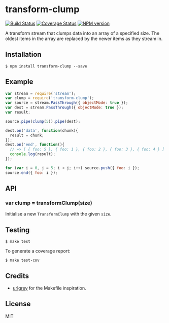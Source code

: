 # transform-clump

[![Build Status](https://travis-ci.org/tanem/transform-clump.png?branch=master)](https://travis-ci.org/tanem/transform-clump)
[![Coverage Status](https://coveralls.io/repos/tanem/transform-clump/badge.png)](https://coveralls.io/r/tanem/transform-clump)
[![NPM version](https://badge.fury.io/js/transform-clump.svg)](http://badge.fury.io/js/transform-clump)

A transform stream that clumps data into an array of a specified size. The oldest items in the array are replaced by the newer items as they stream in.

## Installation

```
$ npm install transform-clump --save
```

## Example

```js
var stream = require('stream');
var clump = require('transform-clump');
var source = stream.PassThrough({ objectMode: true });
var dest = stream.PassThrough({ objectMode: true });
var result;

source.pipe(clump(5)).pipe(dest);

dest.on('data', function(chunk){
  result = chunk;
});
dest.on('end', function(){
  // => [ { foo: 5 }, { foo: 1 }, { foo: 2 }, { foo: 3 }, { foo: 4 } ]
  console.log(result);
});

for (var i = 0, j = 5; i < j; i++) source.push({ foo: i });
source.end({ foo: i });
```

## API

### var clump = transformClump(size)

Initialise a new `TransformClump` with the given `size`.

## Testing

```
$ make test
```

To generate a coverage report:

```
$ make test-cov
```

## Credits

 * [urlgrey](https://github.com/cainus/urlgrey) for the Makefile inspiration.

## License

MIT
